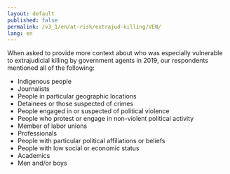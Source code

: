 ```yaml
---
layout: default
published: false
permalink: /v3_1/en/at-risk/extrajud-killing/VEN/
lang: en
---
```


When asked to provide more context about who was especially vulnerable to extrajudicial killing by government agents in 2019, our respondents mentioned all of the following:
-	Indigenous people
-	Journalists
-	People in particular geographic locations
-	Detainees or those suspected of crimes
-	People engaged in or suspected of political violence
-	People who protest or engage in non-violent political activity
-	Member of labor unions
-	Professionals
-	People with particular political affiliations or beliefs
-	People with low social or economic status
-	Academics
-	Men and/or boys
